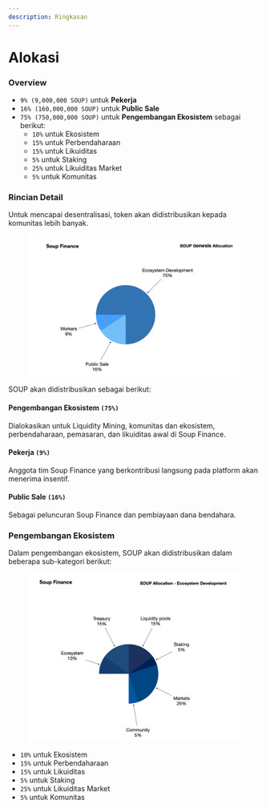 ```yaml
---
description: Ringkasan
---
```


# Alokasi

### Overview

* `9% (9,000,000 SOUP)` untuk **Pekerja**
* `16% (160,000,000 SOUP)` untuk **Public Sale**
* `75% (750,000,000 SOUP)` untuk **Pengembangan Ekosistem** sebagai berikut:
  * `10%` untuk Ekosistem
  * `15%` untuk Perbendaharaan
  * `15%` untuk Likuiditas
  * `5%` untuk Staking 
  * `25%` untuk Likuiditas Market
  * `5%` untuk Komunitas

### Rincian Detail

Untuk mencapai desentralisasi, token akan didistribusikan kepada komunitas lebih banyak.

<figure><img src="../.gitbook/assets/SOUP genesis allocation.png" alt=""><figcaption></figcaption></figure>

SOUP akan didistribusikan sebagai berikut:

#### Pengembangan Ekosistem `(75%)`&#x20;

Dialokasikan untuk Liquidity Mining, komunitas dan ekosistem, perbendaharaan, pemasaran, dan likuiditas awal di Soup Finance.

#### Pekerja `(9%)`

Anggota tim Soup Finance yang berkontribusi langsung pada platform akan menerima insentif.

#### Public Sale `(16%)`

Sebagai peluncuran Soup Finance dan pembiayaan dana bendahara.

### Pengembangan Ekosistem

Dalam pengembangan ekosistem, SOUP akan didistribusikan dalam beberapa sub-kategori berikut:

<figure><img src="../.gitbook/assets/Souo Ecosystem.png" alt=""><figcaption></figcaption></figure>

* `10%` untuk Ekosistem
* `15%` untuk Perbendaharaan
* `15%` untuk Likuiditas
* `5%` untuk Staking 
* `25%` untuk Likuiditas Market
* `5%` untuk Komunitas
